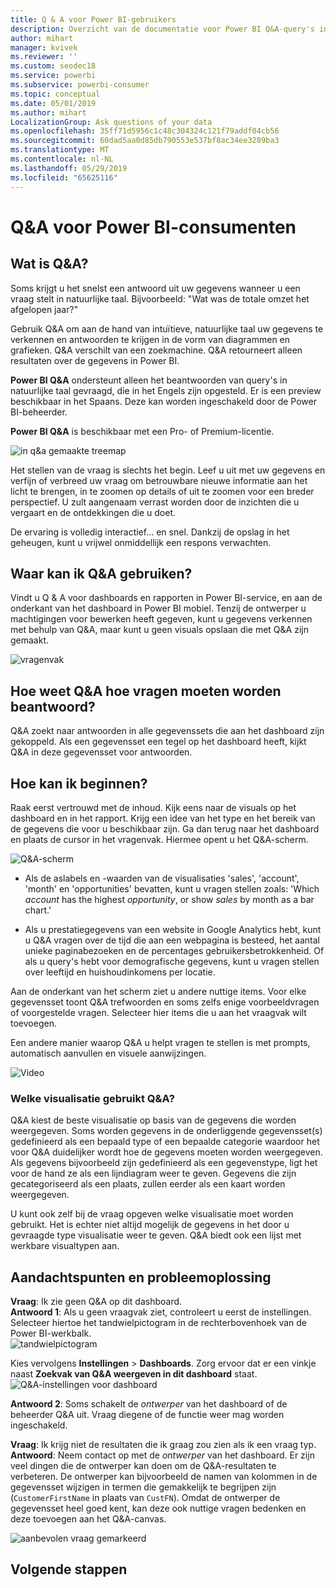 ```yaml
---
title: Q & A voor Power BI-gebruikers
description: Overzicht van de documentatie voor Power BI Q&A-query's in natuurlijke taal.
author: mihart
manager: kvivek
ms.reviewer: ''
ms.custom: seodec18
ms.service: powerbi
ms.subservice: powerbi-consumer
ms.topic: conceptual
ms.date: 05/01/2019
ms.author: mihart
LocalizationGroup: Ask questions of your data
ms.openlocfilehash: 35ff71d5956c1c48c304324c121f79addf04cb56
ms.sourcegitcommit: 60dad5aa0d85db790553e537bf8ac34ee3289ba3
ms.translationtype: MT
ms.contentlocale: nl-NL
ms.lasthandoff: 05/29/2019
ms.locfileid: "65625116"
---
```

# <a name="qa-for-power-bi-consumers"></a>Q&A voor Power BI-**consumenten**
## <a name="what-is-qa"></a>Wat is Q&A?
Soms krijgt u het snelst een antwoord uit uw gegevens wanneer u een vraag stelt in natuurlijke taal. Bijvoorbeeld: "Wat was de totale omzet het afgelopen jaar?"

Gebruik Q&A om aan de hand van intuïtieve, natuurlijke taal uw gegevens te verkennen en antwoorden te krijgen in de vorm van diagrammen en grafieken. Q&A verschilt van een zoekmachine. Q&A retourneert alleen resultaten over de gegevens in Power BI.

**Power BI Q&A** ondersteunt alleen het beantwoorden van query's in natuurlijke taal gevraagd, die in het Engels zijn opgesteld. Er is een preview beschikbaar in het Spaans. Deze kan worden ingeschakeld door de Power BI-beheerder.

**Power BI Q&A** is beschikbaar met een Pro- of Premium-licentie. 
>

![in q&a gemaakte treemap](media/end-user-q-and-a/power-bi-qna.png)

Het stellen van de vraag is slechts het begin.  Leef u uit met uw gegevens en verfijn of verbreed uw vraag om betrouwbare nieuwe informatie aan het licht te brengen, in te zoomen op details of uit te zoomen voor een breder perspectief. U zult aangenaam verrast worden door de inzichten die u vergaart en de ontdekkingen die u doet.

De ervaring is volledig interactief... en snel. Dankzij de opslag in het geheugen, kunt u vrijwel onmiddellijk een respons verwachten.

## <a name="where-can-i-use-qa"></a>Waar kan ik Q&A gebruiken?
Vindt u Q & A voor dashboards en rapporten in Power BI-service, en aan de onderkant van het dashboard in Power BI mobiel. Tenzij de ontwerper u machtigingen voor bewerken heeft gegeven, kunt u gegevens verkennen met behulp van Q&A, maar kunt u geen visuals opslaan die met Q&A zijn gemaakt.

![vragenvak](media/end-user-q-and-a/powerbi-qna.png)

## <a name="how-does-qa-know-how-to-answer-questions"></a>Hoe weet Q&A hoe vragen moeten worden beantwoord?
Q&A zoekt naar antwoorden in alle gegevenssets die aan het dashboard zijn gekoppeld. Als een gegevensset een tegel op het dashboard heeft, kijkt Q&A in deze gegevensset voor antwoorden. 

## <a name="how-do-i-start"></a>Hoe kan ik beginnen?
Raak eerst vertrouwd met de inhoud. Kijk eens naar de visuals op het dashboard en in het rapport. Krijg een idee van het type en het bereik van de gegevens die voor u beschikbaar zijn. Ga dan terug naar het dashboard en plaats de cursor in het vragenvak. Hiermee opent u het Q&A-scherm.

![Q&A-scherm](media/end-user-q-and-a/power-bi-qna-screen.png) 

* Als de aslabels en -waarden van de visualisaties 'sales', 'account', 'month' en 'opportunities' bevatten, kunt u vragen stellen zoals: 'Which *account* has the highest *opportunity*, or show *sales* by month as a bar chart.'

* Als u prestatiegegevens van een website in Google Analytics hebt, kunt u Q&A vragen over de tijd die aan een webpagina is besteed, het aantal unieke paginabezoeken en de percentages gebruikersbetrokkenheid. Of als u query's hebt voor demografische gegevens, kunt u vragen stellen over leeftijd en huishoudinkomens per locatie.

Aan de onderkant van het scherm ziet u andere nuttige items. Voor elke gegevensset toont Q&A trefwoorden en soms zelfs enige voorbeeldvragen of voorgestelde vragen. Selecteer hier items die u aan het vraagvak wilt toevoegen. 

Een andere manier waarop Q&A u helpt vragen te stellen is met prompts, automatisch aanvullen en visuele aanwijzingen. 

![Video](media/end-user-q-and-a/qa.gif) 


### <a name="which-visualization-does-qa-use"></a>Welke visualisatie gebruikt Q&A?
Q&A kiest de beste visualisatie op basis van de gegevens die worden weergegeven. Soms worden gegevens in de onderliggende gegevensset(s) gedefinieerd als een bepaald type of een bepaalde categorie waardoor het voor Q&A duidelijker wordt hoe de gegevens moeten worden weergegeven. Als gegevens bijvoorbeeld zijn gedefinieerd als een gegevenstype, ligt het voor de hand ze als een lijndiagram weer te geven. Gegevens die zijn gecategoriseerd als een plaats, zullen eerder als een kaart worden weergegeven.

U kunt ook zelf bij de vraag opgeven welke visualisatie moet worden gebruikt. Het is echter niet altijd mogelijk de gegevens in het door u gevraagde type visualisatie weer te geven. Q&A biedt ook een lijst met werkbare visualtypen aan.

## <a name="considerations-and-troubleshooting"></a>Aandachtspunten en probleemoplossing
**Vraag**: Ik zie geen Q&A op dit dashboard.    
**Antwoord 1**: Als u geen vraagvak ziet, controleert u eerst de instellingen. Selecteer hiertoe het tandwielpictogram in de rechterbovenhoek van de Power BI-werkbalk.   
![tandwielpictogram](media/end-user-q-and-a/power-bi-settings.png)

Kies vervolgens **Instellingen** > **Dashboards**. Zorg ervoor dat er een vinkje naast **Zoekvak van Q&A weergeven in dit dashboard** staat.    
![Q&A-instellingen voor dashboard](media/end-user-q-and-a/power-bi-turn-on.png)  


**Antwoord 2**: Soms schakelt de *ontwerper* van het dashboard of de beheerder Q&A uit. Vraag diegene of de functie weer mag worden ingeschakeld.   

**Vraag**: Ik krijg niet de resultaten die ik graag zou zien als ik een vraag typ.    
**Antwoord**: Neem contact op met de *ontwerper* van het dashboard. Er zijn veel dingen die de ontwerper kan doen om de Q&A-resultaten te verbeteren. De ontwerper kan bijvoorbeeld de namen van kolommen in de gegevensset wijzigen in termen die gemakkelijk te begrijpen zijn (`CustomerFirstName` in plaats van `CustFN`). Omdat de ontwerper de gegevensset heel goed kent, kan deze ook nuttige vragen bedenken en deze toevoegen aan het Q&A-canvas.

![aanbevolen vraag gemarkeerd](media/end-user-q-and-a/power-bi-featured-q.png)

## <a name="next-steps"></a>Volgende stappen

